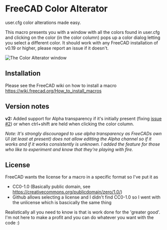 # FreeCAD Color Alterator
user.cfg color alterations made easy.

This macro presents you with a window with all the colors found in user.cfg and clicking on the color (in the color column) pops up a color dialog letting you select a different color. 
It should work with any FreeCAD installation of v0.19 or higher, please report an issue if it doesn't.

![The Color Alterator window](https://i.imgur.com/ptKn3qj.png)

## Installation
Please see the FreeCAD wiki on how to install a macro
https://wiki.freecad.org/How_to_install_macros

## Version notes
**v2:**
Added support for Alpha transparency if it's initially present (fixing [issue #2](https://github.com/Axeia/FreeCAD-Color-Alterator/issues/2)) or when ctrl+shift are held when clicking the color column.

*Note: It's strongly discouraged to use alpha transparency as FreeCADs own UI (at least at present) does not allow editting the Alpha channel so if it works and if it works consistently is unknown. I added the feature for those who like to experiment and know that they're playing with fire.*

## License
FreeCAD wants the license for a macro in a specific format so I've put it as 
* CC0-1.0 (Basically public domain, see https://creativecommons.org/publicdomain/zero/1.0/)
* Github allows selecting a license and I didn't find CC0-1.0 so I went with the unlicense which is bascically the same thing

Realistically  all you need to know is that is work done for the 'greater good'. I'm not here to make a profit and you can do whatever you want with the code :)
